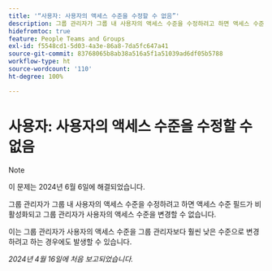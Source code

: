 ```yaml
---
title: '“사용자: 사용자의 액세스 수준을 수정할 수 없음”'
description: 그룹 관리자가 그룹 내 사용자의 액세스 수준을 수정하려고 하면 액세스 수준 필드가 비활성화되고 그룹 관리자가 사용자의 액세스 수준을 변경할 수 없습니다.
hidefromtoc: true
feature: People Teams and Groups
exl-id: f5548cd1-5d03-4a3e-86a8-7da5fc647a41
source-git-commit: 83768065b8ab38a516a5f1a51039ad6df05b5788
workflow-type: ht
source-wordcount: '110'
ht-degree: 100%

---
```


# 사용자: 사용자의 액세스 수준을 수정할 수 없음

>[!NOTE]
>
>이 문제는 2024년 6월 6일에 해결되었습니다.


그룹 관리자가 그룹 내 사용자의 액세스 수준을 수정하려고 하면 액세스 수준 필드가 비활성화되고 그룹 관리자가 사용자의 액세스 수준을 변경할 수 없습니다.

이는 그룹 관리자가 사용자의 액세스 수준을 그룹 관리자보다 훨씬 낮은 수준으로 변경하려고 하는 경우에도 발생할 수 있습니다.

_2024년 4월 16일에 처음 보고되었습니다._
